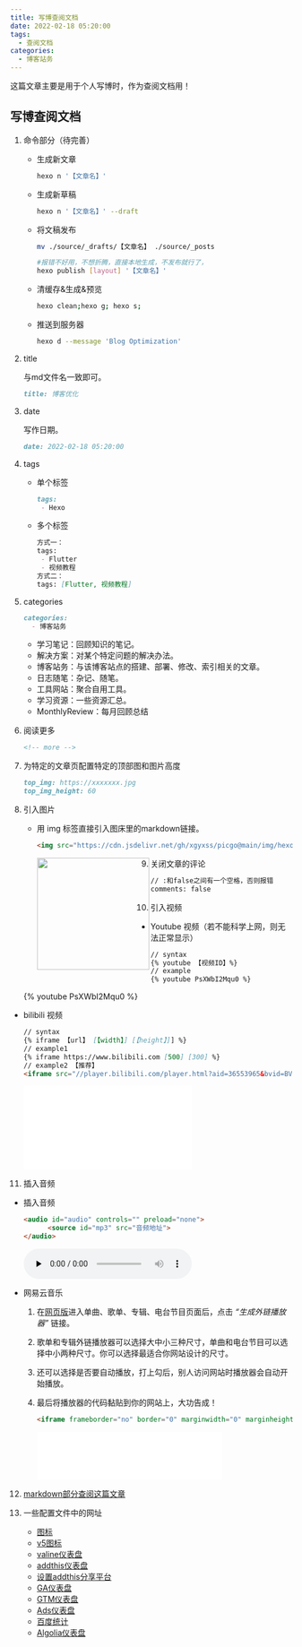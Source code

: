 ```yaml
---
title: 写博查阅文档
date: 2022-02-18 05:20:00
tags: 
  - 查阅文档
categories: 
  - 博客站务
---
```


这篇文章主要是用于个人写博时，作为查阅文档用！

<!-- more -->

## 写博查阅文档

1. 命令部分（待完善）

   - 生成新文章

     ```bash
     hexo n '【文章名】'
     ```

   - 生成新草稿

     ```bash
     hexo n '【文章名】' --draft
     ```

   - 将文稿发布

     ```bash
     mv ./source/_drafts/【文章名】 ./source/_posts
     ```

     ```bash
     #报错不好用，不想折腾，直接本地生成，不发布就行了，
     hexo publish [layout] '【文章名】'
     ```

   - 清缓存&生成&预览

     ```bash
     hexo clean;hexo g; hexo s;
     ```

   - 推送到服务器

     ```bash
     hexo d --message 'Blog Optimization'
     ```

2. title

   与md文件名一致即可。

   ```markdown
   title: 博客优化
   ```

3. date

   写作日期。

   ```markdown
   date: 2022-02-18 05:20:00
   ```

4. tags

   - 单个标签

     ```markdown
     tags: 
      - Hexo
     ```

   - 多个标签

     ```markdown
     方式一：
     tags: 
      - Flutter
      - 视频教程
     方式二：
     tags: [Flutter, 视频教程]
     ```

5. categories

   ```markdown
   categories: 
     - 博客站务
   ```

   - 学习笔记：回顾知识的笔记。
   - 解决方案：对某个特定问题的解决办法。
   - 博客站务：与该博客站点的搭建、部署、修改、索引相关的文章。
   - 日志随笔：杂记、随笔。
   - 工具网站：聚合自用工具。
   - 学习资源：一些资源汇总。
   - MonthlyReview：每月回顾总结

6. 阅读更多

   ```markdown
   <!-- more -->
   ```

7. 为特定的文章页配置特定的顶部图和图片高度

   ```markdown
   top_img: https://xxxxxxx.jpg
   top_img_height: 60
   ```

8. 引入图片

   - 用 img 标签直接引入图床里的markdown链接。

     ```markdown
     <img src="https://cdn.jsdelivr.net/gh/xgyxss/picgo@main/img/hexo/github-avatar.jpeg" width="200" height="200" align=left>
     ```

     <img src="https://cdn.jsdelivr.net/gh/xgyxss/picgo@main/img/hexo/github-avatar.jpeg" width="200" height="200" align=left>

9. 关闭文章的评论

   ```markdown
   // :和false之间有一个空格，否则报错
   comments: false
   ```

10. 引入视频

  - Youtube 视频（若不能科学上网，则无法正常显示）

    ```markdown
    // syntax
    {% youtube 【视频ID】%}
    // example
    {% youtube PsXWbI2Mqu0 %}
    ```

    {% youtube PsXWbI2Mqu0 %}

  - bilibili 视频

    ```markdown
    // syntax
    {% iframe 【url】 [【width】] [【height】]] %}
    // example1
    {% iframe https://www.bilibili.com [500] [300] %}
    // example2 【推荐】
    <iframe src="//player.bilibili.com/player.html?aid=36553965&bvid=BV1At411y7gh&cid=64187443&page=1" scrolling="no" border="0" frameborder="no" framespacing="0" allowfullscreen="true"> </iframe>
    ```
    
    <iframe src="//player.bilibili.com/player.html?aid=36553965&bvid=BV1At411y7gh&cid=64187443&page=1" scrolling="no" border="0" frameborder="no" framespacing="0" allowfullscreen="true"> </iframe>

11. 插入音频

   - 插入音频

     ```markdown
     <audio id="audio" controls="" preload="none">
           <source id="mp3" src="音频地址">
     </audio>
     ```

     <audio id="audio" controls="" preload="none">
           <source id="mp3" src="音频地址">
     </audio>

   - 网易云音乐

     1. 在[网页版](https://music.163.com/)进入单曲、歌单、专辑、电台节目页面后，点击 *“生成外链播放器”* 链接。

     2. 歌单和专辑外链播放器可以选择大中小三种尺寸，单曲和电台节目可以选择中小两种尺寸。你可以选择最适合你网站设计的尺寸。

     3. 还可以选择是否要自动播放，打上勾后，别人访问网站时播放器会自动开始播放。

     4. 最后将播放器的代码黏贴到你的网站上，大功告成！

        ```markdown
        <iframe frameborder="no" border="0" marginwidth="0" marginheight="0" width=330 height=86 src="//music.163.com/outchain/player?type=2&id=1404511131&auto=1&height=66"></iframe>
        ```

        <iframe frameborder="no" border="0" marginwidth="0" marginheight="0" width=330 height=86 src="//music.163.com/outchain/player?type=2&id=1404511131&auto=1&height=66"></iframe>

12. <a href="http://www.yexingshusheng.com/zh/yong-markdown-xie-bo-de-ji-dian-zhu-yi.html" target="_self">markdown部分查阅这篇文章</a>

13. 一些配置文件中的网址

    - [图标](https://fontawesome.com/versions)
    - [v5图标](https://fontawesome.com/v5/search)
    - [valine仪表盘](https://console.leancloud.cn/apps/)
    - [addthis仪表盘](https://www.addthis.com/dashboard)
    - [设置addthis分享平台](https://www.addthis.com/dashboard#gallery)
    - [GA仪表盘](https://analytics.google.com/)
    - [GTM仪表盘](https://tagmanager.google.com/#/home)
    - [Ads仪表盘](https://ads.google.com/)
    - [百度统计](https://tongji.baidu.com)
    - [Algolia仪表盘](https://www.algolia.com/)

